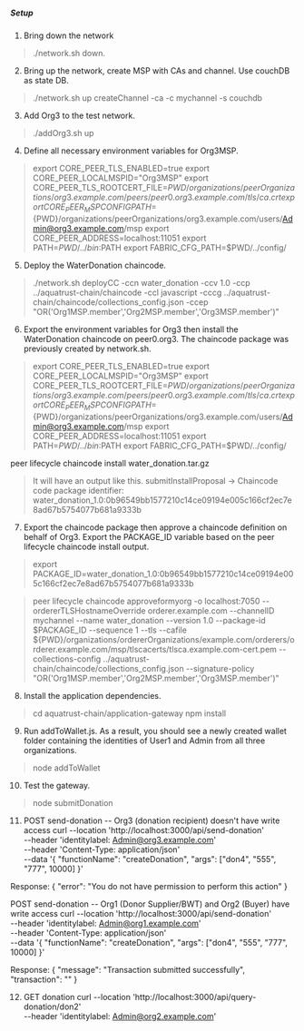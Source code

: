 ##### Setup #####
1. Bring down the network
> ./network.sh down.

2. Bring up the network,  create MSP with CAs  and channel. Use couchDB as state DB.
> ./network.sh up createChannel -ca -c mychannel -s couchdb

3. Add Org3 to the test network. 
> ./addOrg3.sh up

4. Define all necessary environment variables for Org3MSP.
> export CORE_PEER_TLS_ENABLED=true
> export CORE_PEER_LOCALMSPID="Org3MSP"
> export CORE_PEER_TLS_ROOTCERT_FILE=${PWD}/organizations/peerOrganizations/org3.example.com/peers/peer0.org3.example.com/tls/ca.crt
> export CORE_PEER_MSPCONFIGPATH=${PWD}/organizations/peerOrganizations/org3.example.com/users/Admin@org3.example.com/msp
> export CORE_PEER_ADDRESS=localhost:11051
> export PATH=${PWD}/../bin:$PATH
> export FABRIC_CFG_PATH=$PWD/../config/

5. Deploy the WaterDonation chaincode.
>  ./network.sh deployCC -ccn water_donation -ccv 1.0 -ccp ../aquatrust-chain/chaincode -ccl javascript -cccg ../aquatrust-chain/chaincode/collections_config.json -ccep "OR('Org1MSP.member','Org2MSP.member','Org3MSP.member')"

6. Export the environment variables for Org3 then install the WaterDonation chaincode on peer0.org3. The chaincode package was previously created by network.sh.

> export CORE_PEER_TLS_ENABLED=true
> export CORE_PEER_LOCALMSPID="Org3MSP"
> export CORE_PEER_TLS_ROOTCERT_FILE=${PWD}/organizations/peerOrganizations/org3.example.com/peers/peer0.org3.example.com/tls/ca.crt
> export CORE_PEER_MSPCONFIGPATH=${PWD}/organizations/peerOrganizations/org3.example.com/users/Admin@org3.example.com/msp
> export CORE_PEER_ADDRESS=localhost:11051
> export PATH=${PWD}/../bin:$PATH
> export FABRIC_CFG_PATH=$PWD/../config/

peer lifecycle chaincode install water_donation.tar.gz
> It will have an output like this.  submitInstallProposal -> Chaincode code package identifier: water_donation_1.0:0b96549bb1577210c14ce09194e005c166cf2ec7e8ad67b5754077b681a9333b

7. Export the chaincode package then approve a chaincode definition on behalf of Org3. Export the PACKAGE_ID variable based on the peer lifecycle chaincode install output.
> export PACKAGE_ID=water_donation_1.0:0b96549bb1577210c14ce09194e005c166cf2ec7e8ad67b5754077b681a9333b

> peer lifecycle chaincode approveformyorg -o localhost:7050 --ordererTLSHostnameOverride orderer.example.com --channelID mychannel --name water_donation --version 1.0 --package-id $PACKAGE_ID --sequence 1 --tls --cafile ${PWD}/organizations/ordererOrganizations/example.com/orderers/orderer.example.com/msp/tlscacerts/tlsca.example.com-cert.pem --collections-config ../aquatrust-chain/chaincode/collections_config.json --signature-policy "OR('Org1MSP.member','Org2MSP.member','Org3MSP.member')"

8. Install the application dependencies. 
> cd aquatrust-chain/application-gateway
> npm install

9. Run addToWallet.js. As a result, you should see a newly created wallet folder containing the identities of User1 and Admin from all three organizations.
> node addToWallet

10. Test the gateway.
> node submitDonation

11. POST send-donation -- Org3 (donation recipient) doesn't have write access
curl --location 'http://localhost:3000/api/send-donation' \
--header 'identitylabel: Admin@org3.example.com' \
--header 'Content-Type: application/json' \
--data '{
    "functionName": "createDonation",
    "args": ["don4", "555", "777", 10000]
}'

Response: 
{
    "error": "You do not have permission to perform this action"
}

POST send-donation -- Org1 (Donor Supplier/BWT) and Org2 (Buyer) have write access
curl --location 'http://localhost:3000/api/send-donation' \
--header 'identitylabel: Admin@org1.example.com' \
--header 'Content-Type: application/json' \
--data '{
    "functionName": "createDonation",
    "args": ["don4", "555", "777", 10000]
}'

Response:
{
    "message": "Transaction submitted successfully",
    "transaction": ""
}

12. GET donation
curl --location 'http://localhost:3000/api/query-donation/don2' \
--header 'identitylabel: Admin@org2.example.com'